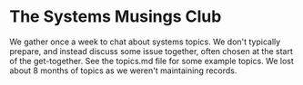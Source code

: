# The Systems Musings Club

We gather once a week to chat about systems topics. 
We don't typically prepare, and instead discuss some issue together, often chosen at the start of the get-together.
See the topics.md file for some example topics.
We lost about 8 months of topics as we weren't maintaining records.
